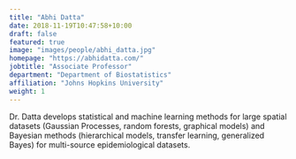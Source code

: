 ```yaml
---
title: "Abhi Datta"
date: 2018-11-19T10:47:58+10:00
draft: false
featured: true
image: "images/people/abhi_datta.jpg"
homepage: "https://abhidatta.com/"
jobtitle: "Associate Professor"
department: "Department of Biostatistics"
affiliation: "Johns Hopkins University"
weight: 1
---
```


Dr. Datta develops statistical and machine learning methods for large spatial datasets (Gaussian Processes, random forests, graphical models) and Bayesian methods (hierarchical models, transfer learning, generalized Bayes) for multi-source epidemiological datasets.
